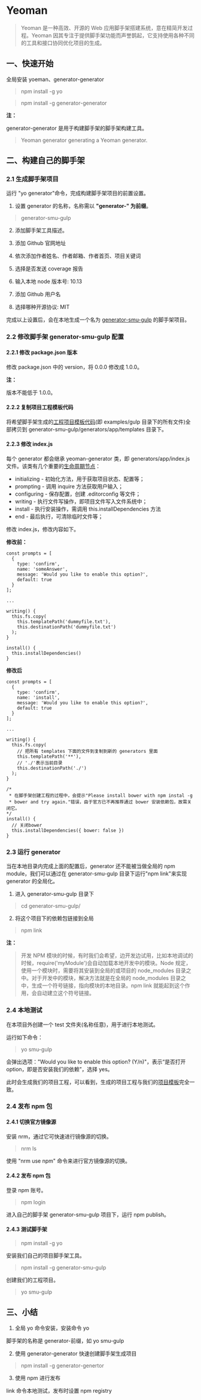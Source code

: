 # Yeoman

> Yeoman 是一种高效、开源的 Web 应用脚手架搭建系统，意在精简开发过程。Yeoman 因其专注于提供脚手架功能而声誉鹊起，它支持使用各种不同的工具和接口协同优化项目的生成。

## 一、快速开始

全局安装 yoeman、generator-generator

> npm install -g yo

> npm install -g generator-generator

**注：**

generator-generator 是用于构建脚手架的脚手架构建工具。

> Yeoman generator generating a Yeoman generator.

## 二、构建自己的脚手架

### 2.1 生成脚手架项目

运行 "yo generator"命令，完成构建脚手架项目的前置设置。

1. 设置 generator 的名称，名称需以 **"generator-" 为前缀**。

> generator-smu-gulp

2. 添加脚手架工具描述。

3. 添加 Github 官网地址

4. 依次添加作者姓名、作者邮箱、作者首页、项目关键词

5. 选择是否发送 coverage 报告

6. 输入本地 node 版本号: 10.13

7. 添加 Github 用户名

8. 选择哪种开源协议: MIT

完成以上设置后，会在本地生成一个名为 [generator-smu-gulp](https://github.com/Bian2017/fullstack/tree/master/examples/generator-smu-gulp) 的脚手架项目。

### 2.2 修改脚手架 generator-smu-gulp 配置

#### 2.2.1 修改 package.json 版本

修改 package.json 中的 version，将 0.0.0 修改成 1.0.0。

**注：**

版本不能低于 1.0.0。

#### 2.2.2 复制项目工程模板代码

将希望脚手架生成的[工程项目模板代码](https://github.com/Bian2017/fullstack/tree/master/examples/gulp)(即 examples/gulp 目录下的所有文件)全部拷贝到 generator-smu-gulp/generators/app/templates 目录下。

#### 2.2.3 修改 index.js

每个 generator 都会继承 yeoman-generator 类，即 generators/app/index.js 文件。该类有几个重要的[生命周期节点](https://yeoman.io/authoring/running-context.html)：

- initializing - 初始化方法，用于获取项目状态、配置等；
- prompting - 调用 inquire 方法获取用户输入；
- configuring - 保存配置，创建 .editorconfig 等文件；
- writing - 执行文件写操作，即项目文件写入文件系统中；
- install - 执行安装操作，需调用 this.installDependencies 方法
- end - 最后执行，可清除临时文件等；

修改 index.js，修改内容如下。

**修改前：**

```JS
const prompts = [
  {
    type: 'confirm',
    name: 'someAnswer',
    message: 'Would you like to enable this option?',
    default: true
  }
];

...

writing() {
  this.fs.copy(
    this.templatePath('dummyfile.txt'),
    this.destinationPath('dummyfile.txt')
  );
}

install() {
  this.installDependencies()
}
```

**修改后**

```JS
const prompts = [
  {
    type: 'confirm',
    name: 'install',
    message: 'Would you like to enable this option?',
    default: true
  }
];

...

writing() {
  this.fs.copy(
    // 把所有 templates 下面的文件到复制到新的 generators 里面
    this.templatePath('**'),
    // './'表示当前目录
    this.destinationPath('./')
  );
}

/*
 * 在脚手架创建工程的过程中，会提示"Please install bower with npm instal -g
 * bower and try again."错误，由于官方已不再推荐通过 bower 安装依赖包，故需关闭它。
*/
install() {
  // 关闭bower
  this.installDependencies({ bower: false })
}
```

### 2.3 运行 generator

当在本地目录内完成上面的配置后，generator 还不能被当做全局的 npm module，我们可以通过在 generator-smu-gulp 目录下运行"npm link"来实现 generator 的全局化。

1. 进入 generator-smu-gulp 目录下

> cd generator-smu-gulp/

2. 将这个项目下的依赖包链接到全局

> npm link

**注：**

> 开发 NPM 模块的时候，有时我们会希望，边开发边试用，比如本地调试的时候，require('myModule')会自动加载本地开发中的模块。Node 规定，使用一个模块时，需要将其安装到全局的或项目的 node_modules 目录之中。对于开发中的模块，解决方法就是在全局的 node_modules 目录之中，生成一个符号链接，指向模块的本地目录。npm link 就能起到这个作用，会自动建立这个符号链接。

### 2.4 本地测试

在本项目外创建一个 test 文件夹(名称任意)，用于进行本地测试。

运行如下命令：

> yo smu-gulp

会弹出选项："Would you like to enable this option? (Y/n)"，表示“是否打开 option，即是否安装我们的依赖”，选择 yes。

此时会生成我们的项目工程，可以看到，生成的项目工程与我们的[项目模板](https://github.com/Bian2017/fullstack/tree/master/examples/gulp)完全一致。

### 2.4 发布 npm 包

#### 2.4.1 切换官方镜像源

安装 nrm，通过它可快速进行镜像源的切换。

> nrm ls

使用 "nrm use npm" 命令来进行官方镜像源的切换。

#### 2.4.2 发布 npm 包

登录 npm 账号。

> npm login

进入自己的脚手架 generator-smu-gulp 项目下，运行 npm publish。

#### 2.4.3 测试脚手架

> npm install -g yo

安装我们自己的项目脚手架工具。

> npm install -g generator-smu-gulp

创建我们的工程项目。

> yo smu-gulp

## 三、小结

1. 全局 yo 命令安装，安装命令 yo <package>

脚手架的名称是 generator-前缀，如 yo smu-gulp

2. 使用 generator-generator 快速创建脚手架生成项目

> npm install -g generator-genertor

3. 使用 npm 进行发布

link 命令本地测试，发布时设置 npm registry
